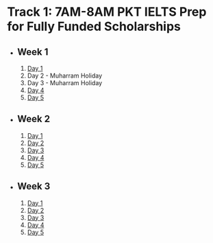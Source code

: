 # Track 1: 7AM-8AM PKT IELTS Prep for Fully Funded Scholarships

- ## Week 1

   1. [Day 1](https://www.facebook.com/iCodeguru/videos/938393287972698)
   2. Day 2 - Muharram Holiday
   3. Day 3 - Muharram Holiday
   4. [Day 4](https://www.facebook.com/iCodeguru/videos/1210809143156942)
   5. [Day 5](https://www.facebook.com/iCodeguru/videos/1162268804891079)

- ## Week 2

   1. [Day 1](https://www.facebook.com/iCodeguru/videos/1677168979489406)
   2. [Day 2](https://www.facebook.com/iCodeguru/videos/872312614800556)
   3. [Day 3](https://www.facebook.com/iCodeguru/videos/1256282902210373)
   4. [Day 4](https://www.facebook.com/iCodeguru/videos/1220399689394559)
   5. [Day 5](https://www.facebook.com/iCodeguru/videos/1007298240673926)

- ## Week 3

   1. [Day 1](https://www.facebook.com/iCodeguru/videos/1040703451000620)
   2. [Day 2](https://www.facebook.com/iCodeguru/videos/1191332968661870)
   3. [Day 3](https://www.facebook.com/iCodeguru/videos/1958391577929156)
   4. [Day 4](https://www.facebook.com/iCodeguru/videos/1043768720606088)
   5. [Day 5](https://www.facebook.com/watch/?v=781858817194207)

<!-- - ## Week 4

   1. [Day 1](https://www.facebook.com/iCodeguru/videos/1098835924918019)
   2. [Day 2](https://www.facebook.com/iCodeguru/videos/1535863214010166)
   3. [Day 3](https://www.facebook.com/iCodeguru/videos/1565454680981628)
   4. [Day 4]()
   5. [Day 5](https://www.facebook.com/iCodeguru/videos/833948408872747) -->

<!-- - ## Week 

   1. [Day 1]()
   2. [Day 2]()
   3. [Day 3]()
   4. [Day 4]()
   5. [Day 5]() -->
